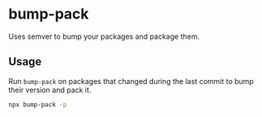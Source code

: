 # bump-pack

Uses semver to bump your packages and package them.

## Usage

Run `bump-pack` on packages that changed during the last commit to bump their version and pack it.

```sh
npx bump-pack -p
```
